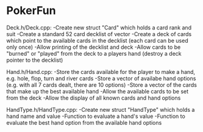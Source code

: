 # PokerFun

Deck.h/Deck.cpp:
-Create new struct "Card" which holds a card rank and suit
-Create a standard 52 card decklist of vector<Card>
-Create a deck of cards which point to the available cards in the decklist (each card can be used only once)
-Allow printing of the decklist and deck
-Allow cards to be "burned" or "played" from the deck to a players hand (destroy a deck pointer to the decklist)

Hand.h/Hand.cpp:
-Store the cards available for the player to make a hand, e.g. hole, flop, turn and river cards
-Store a vector of availabe hand options (e.g. with all 7 cards dealt, there are 10 options)
-Store a vector of the cards that make up the best available hand
-Allow the available cards to be set from the deck
-Allow the display of all known cards and hand options

HandType.h/HandType.cpp:
-Create new struct "HandType" which holds a hand name and value
-Function to evaluate a hand's value
-Function to evaluate the best hand option from the available hand options
